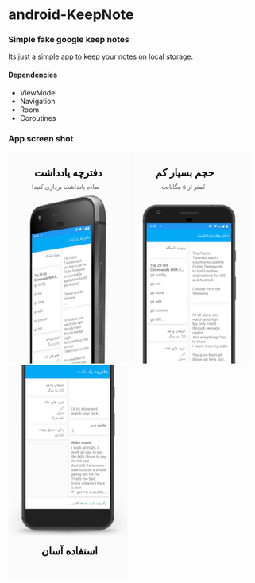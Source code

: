 # android-KeepNote
### Simple fake google keep notes

Its just a simple app to keep your notes
on local storage.

#### Dependencies
- ViewModel
- Navigation
- Room
- Coroutines

### App screen shot
<img src="https://github.com/Qorbanzadeh/Note-Keeper/blob/master/Screenshot/0.jpg?raw=true" alt="1" width="240" /> <img src="https://github.com/Qorbanzadeh/Note-Keeper/blob/master/Screenshot/1.jpg?raw=true" alt="2" width="240" /> <img src="https://github.com/Qorbanzadeh/Note-Keeper/blob/master/Screenshot/2.jpg?raw=true" alt="2" width="240" />
